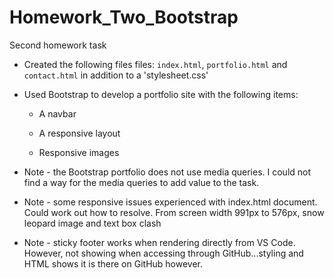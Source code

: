 # Homework_Two_Bootstrap
Second homework task
* Created the following files files: `index.html`, `portfolio.html` and `contact.html` in addition to a 'stylesheet.css'
* Used Bootstrap to develop a portfolio site with the following items:

   * A navbar

   * A responsive layout

   * Responsive images

* Note - the Bootstrap portfolio does not use media queries. I could not find a way for the media queries to add value to the task.



* Note - some responsive issues experienced with index.html document. Could work out how to resolve. From screen width 991px to 576px, snow leopard image and text box clash

* Note - sticky footer works when rendering directly from VS Code. However, not showing when accessing through GitHub...styling and HTML shows it is there on GitHub however.